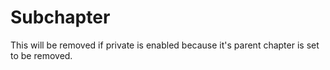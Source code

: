 # Subchapter

This will be removed if private is enabled because it's parent chapter is set to be removed.
